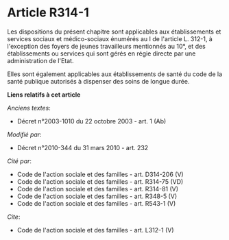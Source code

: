 # Article R314-1

Les dispositions du présent chapitre sont applicables aux établissements et services sociaux et médico-sociaux énumérés au I
de l'article L. 312-1, à l'exception des foyers de jeunes travailleurs mentionnés au 10°, et des établissements ou services
qui sont gérés en régie directe par une administration de l'Etat. 

Elles sont également applicables aux établissements de santé du code de la santé publique autorisés à dispenser des soins de
longue durée.

**Liens relatifs à cet article**

_Anciens textes_:

  - Décret n°2003-1010 du 22 octobre 2003 - art. 1 (Ab)

_Modifié par_:

  - Décret n°2010-344 du 31 mars 2010 - art. 232

_Cité par_:

  - Code de l'action sociale et des familles - art. D314-206 (V)
  - Code de l'action sociale et des familles - art. R314-75 (VD)
  - Code de l'action sociale et des familles - art. R314-81 (V)
  - Code de l'action sociale et des familles - art. R348-5 (V)
  - Code de l'action sociale et des familles - art. R543-1 (V)

_Cite_:

  - Code de l'action sociale et des familles - art. L312-1 (V)
